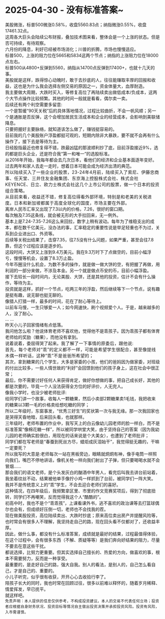 # 2025-04-30 - 没有标准答案~

<section style="visibility: visible;"><span leaf="" style="visibility: visible;">美股微涨，标普500微涨0.58%，收盘5560.83点；纳指微涨0.55%，收盘17461.32点。</span></section><section style="visibility: visible;">这周各大巨头会陆续公布财报，叠加技术图来看，整体会是一个上涨的状态。但是否可持续，有待观察。</section><section style="visibility: visible;">六月份的降息，利好已经被市场消化；川普的折腾，市场也慢慢适应。</section><section style="visibility: visible;">标普500，上涨的阻力位在5665和5834这两个节点；纳指的上涨阻力位在18000点左右。</section><section style="visibility: visible;">标普500从4800+反弹到5560，纳指从14700点反弹到17400+，也就十几天的事。</section><section style="visibility: visible;">美股就是这样，跌得惊心动魄时，敢于去抄底的人，往往能赚取丰厚的回报和收益，这也是为什么我会选择左侧交易的原因之一，资金体量大，血厚耐造。</section><section style="visibility: visible;"><span leaf="" style="visibility: visible;">我主要做大周期，大跌时买入，等修复高位了再陆续卖出做低成本/负成本，这两个大节点操作比较频繁。其他的时间一般就是看看，偶尔卖一卖。</span></section><section style="visibility: visible;">后续还有两个利空需要多留意:</section><section style="visibility: visible;">一个是暂缓“90天关税”后的具体落地情况，过程比较曲折，不会一帆风顺；另一个是通胀是否反弹，这个会增加居民生活成本和企业的经营成本，会影响到美联储降息。</section><section style="visibility: visible;"><span leaf="" style="visibility: visible;">只要把握好主要脉络，就知道该怎么做了，赚钱挺容易的。</span></section><section style="visibility: visible;">目前我的几个美股账户浮盈都挺可观的，短期内除非大暴跌，要不就不会再有什么操作了，接下去是等待为主。</section><section style="visibility: visible;"><span leaf="" style="visibility: visible;">日经股指最近也修复得不错，跌最凶猛的那波顺利抄了底，目前浮盈接近9%，选的都是巨头企业，还是符合我“第一和唯一”的选股标准。</span></section><section style="visibility: visible;"><span leaf="" style="visibility: visible;">从2016年开始，我每年都会去几次日本，看他们的经济和企业基本面逐年变好。过去两年和家人去走一走时，想着日本可能会成为经济出清的典范。</span></section><section style="visibility: visible;"><span style="background-color: transparent; caret-color: var(--weui-BRAND); letter-spacing: 0.034em; visibility: visible;">所以陆续买入了一些企业的股票，23-24年4月前，陆续买入了索尼、伊藤忠商事、任天堂、三井住友金融集团、东京海上控股株式会社、株式会社KEYENCE、日立、欧力士株式会社这几个上市公司的股票，做一个日本的投资组合策略。</span></section><section style="visibility: visible;"><span style="background-color: transparent; letter-spacing: 0.034em; caret-color: var(--weui-BRAND); visibility: visible;">从目前来看，收益还不错，修复高位得看外部环境，特别是和老美的关税进度。日本和新加坡都属于高度全球化的国度，市场主要在外部。</span><br style="visibility: visible;"></section><section style="visibility: visible;"><span leaf="" style="visibility: visible;">离岸人民币汇率又出现了7.3以内的价格，7.26，很好的窗口期。</span></section><section>每次触及7.35这条线，就会被无形的大手拉回来，无一例外。</section><section><span leaf="">基本上是7.24-7.35-7.26这么来回拉，数字上稍有波动。每年为了维稳支出的成本，都在数千亿美元，没办法的事，汇率稳定的重要性说是举足轻重也不为过，关系到企业进出口、外资等。</span></section><section><span leaf="">后续等关税出结果了，击穿7.35，往7.5没有什么问题，如果严重，甚至会往7.8靠，但这个过程应该是逐步的。</span></section><section><span leaf="">这段时间，大饼又上涨到9.4万美元。我在9.3万时下了点做空的，目前小幅浮亏，慢慢等机会，设置了8.3万止盈。</span></section><section>今年币圈没什么机会，为数不多的操作，就是做一做大饼的空，有把握了再做，用利润的一部分来做，不涉及本金。另一个就是做点币安的币，目前小幅浮盈。</section><section>接下去较长一段时间内，无论美股、大饼，还是其他的投资，估计不会有什么操作，等待为主。</section><section>投资就是这样，抓好一个节点，吃两三年的浮盈，然后继续等下一个节点，说有趣是挺有趣，说无聊也挺无聊的。</section><section>像猎人打猎一样，最多的时间，花在了耐心等待上。</section><section>以前车马慢，一生只够爱一人；如今网速快，刷个视频爱个人。于是，越来越多的人，没了耐心。</section><section>… …</section><section>昨天小儿子回家情绪有点低落。</section><section>我问他怎么啦？他说体育老师不喜欢他，觉得他不是乖孩子。因为乖孩子都有体育老师给的奖励（糖果），而他没有拿到。</section><section>说着说着，委屈得哭了起来。<span style="background-color: transparent;caret-color: var(--weui-BRAND);letter-spacing: 0.034em;">我了解了一下事情的原委后，跟他说:</span></section><section><span style="background-color: transparent;caret-color: var(--weui-BRAND);letter-spacing: 0.034em;">首先，每个老师对“乖”的定义都不一样，可能是希望学生很配合，甚至像提线木偶一样听话，这种“乖”不是爸爸所希望的；</span></section><section>其次，拿到糖果的几个学生，大多是家委的小孩，他们的爸妈因为做家委，对班级的付出比较多，一些人情世故的“利好”会回馈到他们的孩子身上，这在社会中很正常；</section><section>最后，你不需要讨好任何人来获得肯定，做好你想做的事，把自己成长好，其他的都是次要的，毕竟一个人没法获得全方位的好评价，人无完人。</section><section>像我小学时，也没少被老师批评:</section><section>给同学们讲一个故事，收每人一颗糖果，然后小卖部2颗糖果卖1毛钱，我把收来的糖果以3颗一毛的价格卖给想吃糖的同学；</section><section>所以二年级时，东窗事发，“优秀三好生”的奖状第一次与我无缘。那一次我回家也是哭得天昏地暗，后来回头看，也就那样。</section><section>三年级时，老师布置的作业中，我写天上的白云像幼儿园老师的脸一样白，而不是标准答案“像棉花糖一样”，所以被同学哄堂大笑，由于坚持自己的答案（因为我幼儿园的老师确实脸很白，用现在的话来说是个大美女），也遭到了老师批评；</section><section>同学们都在写老师是“春蚕到死丝方尽，蜡炬成灰泪始干”，我觉得挺无趣的，干嘛一定要死？</section><section>所以我写的大意是:老师每次一站在黑板旁边，眼睛就炯炯有神，像手电筒一样照向我们，嘴巴不停地讲话，像机关枪一样向我们射出了子弹，但只要喝喝水就不会冒烟……</section><section>那会我们的语文老师，是个头发灰白的酗酒中年男人，看完后叫我去讲台前站着，我坐着纹丝不动，结果被他单手像拧小鸡一样抓到了台前，被同学们一阵大笑。</section><section>我并不是传统意义上的“乖”学生，不会去迎合老师们的喜好。</section><section>这种情况，在四年级后，我频繁拿区里、市里的作文竞赛奖项后，得到了彻底扭转，同学们不再嘲笑，反而觉得我这个人“酷酷的”。</section><section>初高中时，我也不是个“乖乖孩”，上课看课外书，逃不喜欢的政治课等去打篮球偶尔也会有，但成绩好压倒一切，老师也不会找我的茬。</section><section>现在做美股投资，高位陆续卖出、大跌时抄底；原来高位卖出房产并提醒风险等，也时常会有很多人不理解，我坚持走自己的路，现在回头看不仅都对了，还收益丰厚。</section><section><span leaf="">因此，做什么事，都没有什么标准答案，成绩就是最好的结果，过程最值得体验，在这个过程中，会有很多东西（不解、质疑等等）是我们奔向好结果的阻力，尽量不要去在意这些干扰。</span></section><section>都说选择，比努力更重要。但其实选择自己擅长的、热爱的方向，做喜欢的事，根本不需要努力，反而是一种享受。</section><section><span leaf="">最重要的，是走好自己的路，强大自我。别人的看法，是别人的，自己怎么看自己，才是自己的、重要的。</span></section><section><span leaf="">小儿子听完，似乎很有收获，开开心心去收拾行李了。</span></section><section>陪孩子长大的同时，我也时常在回顾过往，很多以前难以释怀的，随着岁月稀释、情爱挥发，早已抚平。</section><section>就这样吧。</section><section style="margin-bottom: 0px;"><span leaf=""><span style="color: rgba(0, 0, 0, 0.9);font-family: &quot;PingFang SC&quot;, system-ui, -apple-system, BlinkMacSystemFont, &quot;Helvetica Neue&quot;, &quot;Hiragino Sans GB&quot;, &quot;Microsoft YaHei UI&quot;, &quot;Microsoft YaHei&quot;, Arial, sans-serif;font-size: 12px;font-style: normal;font-variant-ligatures: normal;font-variant-caps: normal;font-weight: 400;letter-spacing: 0.544px;orphans: 2;text-align: justify;text-indent: 0px;text-transform: none;widows: 2;word-spacing: 0px;-webkit-text-stroke-width: 0px;white-space: normal;background-color: rgb(255, 255, 255);text-decoration-thickness: initial;text-decoration-style: initial;text-decoration-color: initial;display: inline !important;float: none;">免责声明：本人提供的信息仅供参考，不构成投资建议。本人的交易不代表任何立场；投资者应根据自身财务状况、投资目标等情况自主做出投资决策并承担投资风险。投资有风险，入市需谨慎。</span></span></section><p style="display: none;"><mp-style-type data-value="3"></mp-style-type></p>